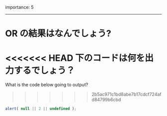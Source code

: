 importance: 5

---

# OR の結果はなんでしょう?

<<<<<<< HEAD
下のコードは何を出力するでしょう？
=======
What is the code below going to output?
>>>>>>> 2b5ac971c1bd8abe7b17cdcf724afd84799b6cbd

```js
alert( null || 2 || undefined );
```
